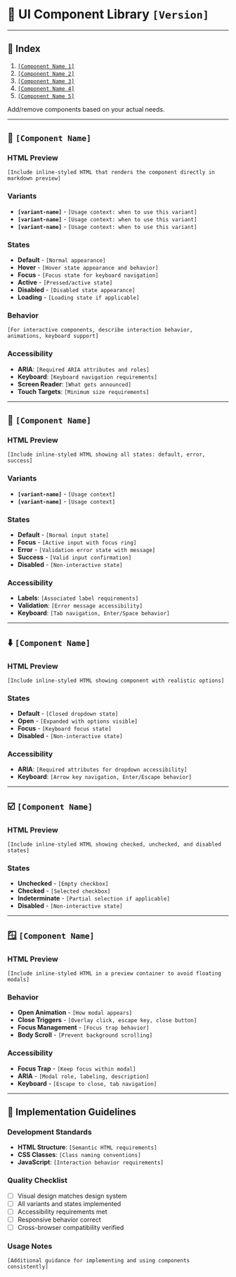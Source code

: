 # 🧩 UI Component Library `[Version]`

---

## 📁 Index

1. [`[Component Name 1]`](#component-name-1)
2. [`[Component Name 2]`](#component-name-2)
3. [`[Component Name 3]`](#component-name-3)
4. [`[Component Name 4]`](#component-name-4)
5. [`[Component Name 5]`](#component-name-5)

Add/remove components based on your actual needs.

---

## 🔘 `[Component Name]`

### HTML Preview

`[Include inline-styled HTML that renders the component directly in markdown preview]`

### Variants

- **`[variant-name]`** - `[Usage context: when to use this variant]`
- **`[variant-name]`** - `[Usage context: when to use this variant]`  
- **`[variant-name]`** - `[Usage context: when to use this variant]`

### States

- **Default** - `[Normal appearance]`
- **Hover** - `[Hover state appearance and behavior]`
- **Focus** - `[Focus state for keyboard navigation]`
- **Active** - `[Pressed/active state]`
- **Disabled** - `[Disabled state appearance]`
- **Loading** - `[Loading state if applicable]`

### Behavior
`[For interactive components, describe interaction behavior, animations, keyboard support]`

### Accessibility
- **ARIA**: `[Required ARIA attributes and roles]`
- **Keyboard**: `[Keyboard navigation requirements]`
- **Screen Reader**: `[What gets announced]`
- **Touch Targets**: `[Minimum size requirements]`

---

## 📝 `[Component Name]`

### HTML Preview

`[Include inline-styled HTML showing all states: default, error, success]`

### Variants

- **`[variant-name]`** - `[Usage context]`
- **`[variant-name]`** - `[Usage context]`

### States

- **Default** - `[Normal input state]`
- **Focus** - `[Active input with focus ring]`
- **Error** - `[Validation error state with message]`
- **Success** - `[Valid input confirmation]`
- **Disabled** - `[Non-interactive state]`

### Accessibility
- **Labels**: `[Associated label requirements]`
- **Validation**: `[Error message accessibility]`
- **Keyboard**: `[Tab navigation, Enter/Space behavior]`

---

## ⬇️ `[Component Name]`

### HTML Preview

`[Include inline-styled HTML showing component with realistic options]`

### States

- **Default** - `[Closed dropdown state]`
- **Open** - `[Expanded with options visible]`
- **Focus** - `[Keyboard focus state]`
- **Disabled** - `[Non-interactive state]`

### Accessibility
- **ARIA**: `[Required attributes for dropdown accessibility]`
- **Keyboard**: `[Arrow key navigation, Enter/Escape behavior]`

---

## ☑️ `[Component Name]`

### HTML Preview

`[Include inline-styled HTML showing checked, unchecked, and disabled states]`

### States

- **Unchecked** - `[Empty checkbox]`
- **Checked** - `[Selected checkbox]`
- **Indeterminate** - `[Partial selection if applicable]`
- **Disabled** - `[Non-interactive state]`

---

## 🪟 `[Component Name]`

### HTML Preview

`[Include inline-styled HTML in a preview container to avoid floating modals]`

### Behavior

- **Open Animation** - `[How modal appears]`
- **Close Triggers** - `[Overlay click, escape key, close button]`
- **Focus Management** - `[Focus trap behavior]`
- **Body Scroll** - `[Prevent background scrolling]`

### Accessibility
- **Focus Trap** - `[Keep focus within modal]`
- **ARIA** - `[Modal role, labeling, description]`
- **Keyboard** - `[Escape to close, tab navigation]`

---

## 📎 Implementation Guidelines

### Development Standards
- **HTML Structure**: `[Semantic HTML requirements]`
- **CSS Classes**: `[Class naming conventions]`
- **JavaScript**: `[Interaction behavior requirements]`

### Quality Checklist
- [ ] Visual design matches design system
- [ ] All variants and states implemented
- [ ] Accessibility requirements met
- [ ] Responsive behavior correct
- [ ] Cross-browser compatibility verified

### Usage Notes
`[Additional guidance for implementing and using components consistently]`